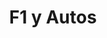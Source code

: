 ---
title: 'F1 y Autos'
catSlug: 'f1-y-autos'
image: '/images/categories/autos.jpg'
description: 'Remeras y buzos con diseños de Fórmula 1 y autos. Descubre prendas con pilotos como Verstappen, Leclerc, Alonso, y diseños de autos clásicos como Back to the Future, Fast & Furious y más.'
keywords: 'remeras f1, buzos f1, formula 1, verstappen, leclerc, alonso, back to the future, fast and furious, autos clásicos, streetwear f1'
---